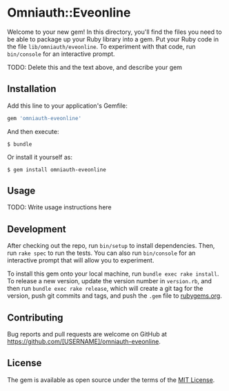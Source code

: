 # Omniauth::Eveonline

Welcome to your new gem! In this directory, you'll find the files you need to be able to package up your Ruby library into a gem. Put your Ruby code in the file `lib/omniauth/eveonline`. To experiment with that code, run `bin/console` for an interactive prompt.

TODO: Delete this and the text above, and describe your gem

## Installation

Add this line to your application's Gemfile:

```ruby
gem 'omniauth-eveonline'
```

And then execute:

    $ bundle

Or install it yourself as:

    $ gem install omniauth-eveonline

## Usage

TODO: Write usage instructions here

## Development

After checking out the repo, run `bin/setup` to install dependencies. Then, run `rake spec` to run the tests. You can also run `bin/console` for an interactive prompt that will allow you to experiment.

To install this gem onto your local machine, run `bundle exec rake install`. To release a new version, update the version number in `version.rb`, and then run `bundle exec rake release`, which will create a git tag for the version, push git commits and tags, and push the `.gem` file to [rubygems.org](https://rubygems.org).

## Contributing

Bug reports and pull requests are welcome on GitHub at https://github.com/[USERNAME]/omniauth-eveonline.


## License

The gem is available as open source under the terms of the [MIT License](http://opensource.org/licenses/MIT).


